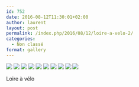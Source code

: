 ```yaml
---
id: 752
date: 2016-08-12T11:30:01+02:00
author: laurent
layout: post
permalink: /index.php/2016/08/12/loire-a-velo-2/
categories:
  - Non classé
format: gallery
---
```

<img src="/images/2016/08/tumblr_obsny9SeXg1uuvt0bo1_1280.jpg" />
<img src="/images/2016/08/tumblr_obsny9SeXg1uuvt0bo2_1280.jpg" />
<img src="/images/2016/08/tumblr_obsny9SeXg1uuvt0bo3_1280.jpg" />
<img src="/images/2016/08/tumblr_obsny9SeXg1uuvt0bo4_1280.jpg" />
<img src="/images/2016/08/tumblr_obsny9SeXg1uuvt0bo5_1280.jpg" />
<img src="/images/2016/08/tumblr_obsny9SeXg1uuvt0bo6_1280.jpg" />
<img src="/images/2016/08/tumblr_obsny9SeXg1uuvt0bo7_1280.jpg" />
<img src="/images/2016/08/tumblr_obsny9SeXg1uuvt0bo8_1280.jpg" />
<img src="/images/2016/08/tumblr_obsny9SeXg1uuvt0bo9_1280.jpg" />
<img src="/images/2016/08/tumblr_obsny9SeXg1uuvt0bo10_1280.jpg" />

Loire à vélo